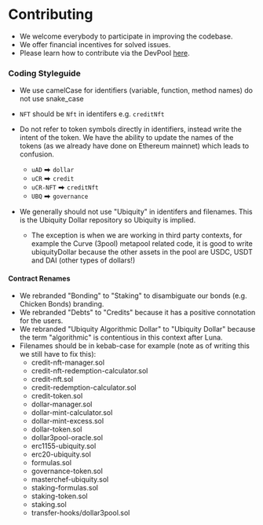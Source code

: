 # Contributing
- We welcome everybody to participate in improving the codebase.
- We offer financial incentives for solved issues.
- Please learn how to contribute via the DevPool [here](https://dao.ubq.fi/devpool).

### Coding Styleguide

- We use camelCase for identifiers (variable, function, method names) do not use snake_case
- `NFT` should be `Nft` in identifers e.g. `creditNft`
- Do not refer to token symbols directly in identifiers, instead write the intent of the token. We have the ability to update the names of the tokens (as we already have done on Ethereum mainnet) which leads to confusion.
  - `uAD` ⮕ `dollar`
  - `uCR` ⮕ `credit`
  - `uCR-NFT` ⮕ `creditNft`
  - `UBQ` ⮕ `governance`

- We generally should not use "Ubiquity" in identifers and filenames. This is the Ubiquity Dollar repository so Ubiquity is implied.
  - The exception is when we are working in third party contexts, for example the Curve (3pool) metapool related code, it is good to write ubiquityDollar because the other assets in the pool are USDC, USDT and DAI (other types of dollars!)

#### Contract Renames

- We rebranded "Bonding" to "Staking" to disambiguate our bonds (e.g. Chicken Bonds) branding.
- We rebranded "Debts" to "Credits" because it has a positive connotation for the users.
- We rebranded "Ubiquity Algorithmic Dollar" to "Ubiquity Dollar" because the term "algorithmic" is contentious in this context after Luna.
- Filenames should be in kebab-case for example (note as of writing this we still have to fix this):
  - credit-nft-manager.sol
  - credit-nft-redemption-calculator.sol
  - credit-nft.sol
  - credit-redemption-calculator.sol
  - credit-token.sol
  - dollar-manager.sol
  - dollar-mint-calculator.sol
  - dollar-mint-excess.sol
  - dollar-token.sol
  - dollar3pool-oracle.sol
  - erc1155-ubiquity.sol
  - erc20-ubiquity.sol
  - formulas.sol 
  - governance-token.sol
  - masterchef-ubiquity.sol
  - staking-formulas.sol
  - staking-token.sol
  - staking.sol
  - transfer-hooks/dollar3pool.sol
